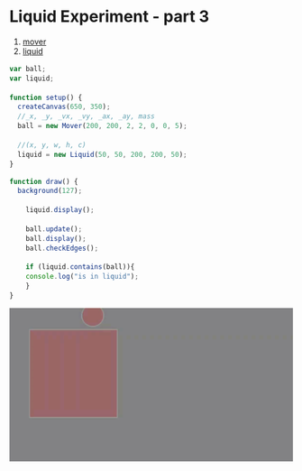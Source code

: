 # Liquid Experiment - part 3

1. [mover](mover/)
2. [liquid](liquid/)

```js
var ball;
var liquid;

function setup() {
  createCanvas(650, 350);
  //_x, _y, _vx, _vy, _ax, _ay, mass
  ball = new Mover(200, 200, 2, 2, 0, 0, 5);

  //(x, y, w, h, c)
  liquid = new Liquid(50, 50, 200, 200, 50);
}
```

```js
function draw() {
  background(127);

    liquid.display();

    ball.update();
    ball.display();
    ball.checkEdges();

    if (liquid.contains(ball)){
    console.log("is in liquid");
    }
}

```
<img src ="img/liquid.gif"/>
